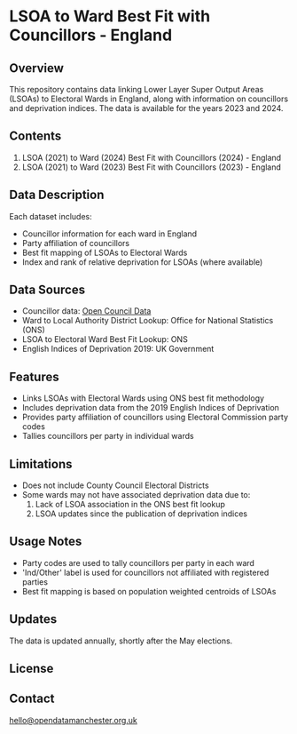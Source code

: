 # LSOA to Ward Best Fit with Councillors - England

## Overview

This repository contains data linking Lower Layer Super Output Areas (LSOAs) to Electoral Wards in England, along with information on councillors and deprivation indices. The data is available for the years 2023 and 2024.

## Contents

1. LSOA (2021) to Ward (2024) Best Fit with Councillors (2024) - England
2. LSOA (2021) to Ward (2023) Best Fit with Councillors (2023) - England

## Data Description

Each dataset includes:
- Councillor information for each ward in England
- Party affiliation of councillors
- Best fit mapping of LSOAs to Electoral Wards
- Index and rank of relative deprivation for LSOAs (where available)

## Data Sources

- Councillor data: [Open Council Data](http://opencouncildata.co.uk/productsAndDownloads.php)
- Ward to Local Authority District Lookup: Office for National Statistics (ONS)
- LSOA to Electoral Ward Best Fit Lookup: ONS
- English Indices of Deprivation 2019: UK Government

## Features

- Links LSOAs with Electoral Wards using ONS best fit methodology
- Includes deprivation data from the 2019 English Indices of Deprivation
- Provides party affiliation of councillors using Electoral Commission party codes
- Tallies councillors per party in individual wards

## Limitations

- Does not include County Council Electoral Districts
- Some wards may not have associated deprivation data due to:
  1. Lack of LSOA association in the ONS best fit lookup
  2. LSOA updates since the publication of deprivation indices

## Usage Notes

- Party codes are used to tally councillors per party in each ward
- 'Ind/Other' label is used for councillors not affiliated with registered parties
- Best fit mapping is based on population weighted centroids of LSOAs

## Updates

The data is updated annually, shortly after the May elections.

## License



## Contact

hello@opendatamanchester.org.uk
